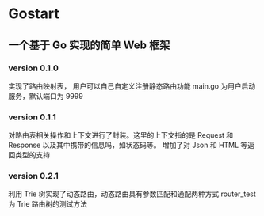 # Gostart
## 一个基于 Go 实现的简单 Web 框架
### version 0.1.0
实现了路由映射表， 用户可以自己自定义注册静态路由功能
main.go 为用户启动服务，默认端口为 9999
### version 0.1.1
对路由表相关操作和上下文进行了封装。这里的上下文指的是 Request 和 Response 以及其中携带的信息吗，如状态码等。
增加了对 Json 和 HTML 等返回类型的支持
### version 0.2.1
利用 Trie 树实现了动态路由，动态路由具有参数匹配和通配两种方式
router_test 为 Trie 路由树的测试方法